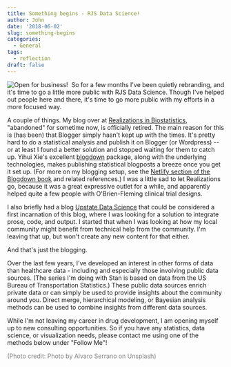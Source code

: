 ```yaml
---
title: Something begins - RJS Data Science!
author: John
date: '2018-06-02'
slug: something-begins
categories:
  - General
tags:
  - reflection
draft: false
---
```


<img alt="Open for business!" src="/post/2018-06-02-something-begins_files/alvaro-serrano-133380-unsplash.jpg" style="float:left; padding-right:6pt;"> So for a few months I've been quietly rebranding, and it's time to go a little more public with RJS Data Science. Though I've helped out people here and there, it's time to go more public with my efforts in a more focused way. 

A couple of things. My blog over at [Realizations in Biostatistics](http://realizationsinbiostatistics.blogspot.com), "abandoned" for sometime now, is officially retired. The main reason for this is (has been) that Blogger simply hasn't kept up with the times. It's pretty hard to do a statistical analysis and publish it on Blogger (or Wordpress) -- or at least I found a better solution and stopped waiting for them to catch up. Yihui Xie's excellent [blogdown](https://bookdown.org/yihui/blogdown/) package, along with the underlying technologies, makes publishing statistical blogposts a breeze once you get it set up. (For more on my blogging setup, see the [Netlify section of the Blogdown book](https://bookdown.org/yihui/blogdown/netlify.html) and related references.) I was a little sad to let Realizations go, because it was a great expressive outlet for a while, and apparently helped quite a few people with O'Brien-Fleming clinical trial designs.

I also briefly had a blog [Upstate Data Science](http://randomjohn.github.io) that could be considered a first incarnation of this blog, where I was looking for a solution to integrate prose, code, and output. I started that when I was looking at how my local community might benefit from technical help from the community. I'm leaving that up, but won't create any new content for that either.

And that's just the blogging.

Over the last few years, I've developed an interest in other forms of data than healthcare data - including and especially those involving public data sources. (The series I'm doing with Stan is based on data from the US Bureau of Transportation Statistics.) These public data sources enrich private data or can simply be used to provide insights about the community around you. Direct merge, hierarchical modeling, or Bayesian analysis methods can be used to combine insights from different data sources.

While I'm not leaving my career in drug development, I am opening myself up to new consulting opportunities. So if you have any statistics, data science, or visualization needs, please contact me using one of the methods below under "Follow Me"!

<span style="color: grey;">(Photo credit: Photo by Alvaro Serrano on Unsplash)</span>